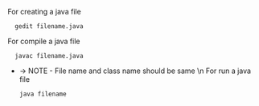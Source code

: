    For creating a java file 
                                                       
      gedit filename.java
   For compile a java file 
                                                       
      javac filename.java
   * -> NOTE - File name and class name should be same \n
      For run a java file 
                                                       
         java filename
  
